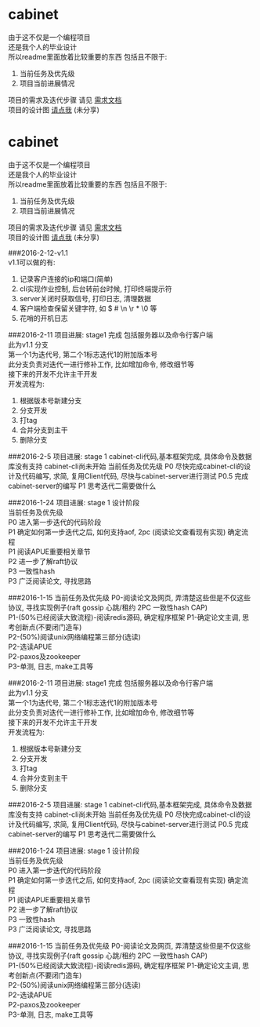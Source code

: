 # cabinet
由于这不仅是一个编程项目    
还是我个人的毕业设计    
所以readme里面放着比较重要的东西
包括且不限于:    
1. 当前任务及优先级        
2. 项目当前进展情况        

项目的需求及迭代步骤 请见 [需求文档](https://github.com/dszhengyu/cabinet/blob/master/%E9%9C%80%E6%B1%82%E6%96%87%E6%A1%A3.md)    
项目的设计图 [请点我](https://www.processon.com/diagrams) (未分享)    

# cabinet
由于这不仅是一个编程项目    
还是我个人的毕业设计    
所以readme里面放着比较重要的东西
包括且不限于:    
1. 当前任务及优先级        
2. 项目当前进展情况        

项目的需求及迭代步骤 请见 [需求文档](https://github.com/dszhengyu/cabinet/blob/master/%E9%9C%80%E6%B1%82%E6%96%87%E6%A1%A3.md)    
项目的设计图 [请点我](https://www.processon.com/diagrams) (未分享)    

###2016-2-12-v1.1    
v1.1可以做的有:    
1. 记录客户连接的ip和端口(简单)    
2. cli实现作业控制, 后台转前台时候, 打印终端提示符    
3. server关闭时获取信号, 打印日志, 清理数据    
4. 客户端检查保留关键字符, 如   $ # \n \r * \0  等    
5. 花哨的开机日志    


###2016-2-11
项目进展: stage1 完成 包括服务器以及命令行客户端    
此为v1.1 分支    
第一个1为迭代号, 第二个1标志迭代1的附加版本号    
此分支负责对迭代一进行修补工作, 比如增加命令, 修改细节等    
接下来的开发不允许主干开发    
开发流程为:
1. 根据版本号新建分支    
2. 分支开发    
3. 打tag    
4. 合并分支到主干    
5. 删除分支    

###2016-2-5
项目进展: stage 1 cabinet-cli代码,基本框架完成, 具体命令及数据库没有支持 cabinet-cli尚未开始
当前任务及优先级
P0 尽快完成cabinet-cli的设计及代码编写, 求简, 复用Client代码, 尽快与cabinet-server进行测试
P0.5 完成cabinet-server的编写 
P1 思考迭代二需要做什么

###2016-1-24 
项目进展: stage 1 设计阶段    
当前任务及优先级    
P0 进入第一步迭代的代码阶段    
P1 确定如何第一步迭代之后, 如何支持aof, 2pc (阅读论文查看现有实现) 确定流程        
P1 阅读APUE重要相关章节    
P2 进一步了解raft协议    
P3 一致性hash    
P3 广泛阅读论文, 寻找思路    


###2016-1-15 当前任务及优先级
P0-阅读论文及网页, 弄清楚这些但是不仅这些协议, 寻找实现例子(raft gossip 心跳/租约 2PC 一致性hash CAP)    
P1-(50%已经阅读大致流程)-阅读redis源码, 确定程序框架
P1-确定论文主调, 思考创新点(不要闭门造车)    
P2-(50%)阅读unix网络编程第三部分(选读)    
P2-选读APUE    
P2-paxos及zookeeper    
P3-单测, 日志, make工具等    



###2016-2-11
项目进展: stage1 完成 包括服务器以及命令行客户端    
此为v1.1 分支    
第一个1为迭代号, 第二个1标志迭代1的附加版本号    
此分支负责对迭代一进行修补工作, 比如增加命令, 修改细节等    
接下来的开发不允许主干开发    
开发流程为:
1. 根据版本号新建分支    
2. 分支开发    
3. 打tag    
4. 合并分支到主干    
5. 删除分支    

###2016-2-5
项目进展: stage 1 cabinet-cli代码,基本框架完成, 具体命令及数据库没有支持 cabinet-cli尚未开始
当前任务及优先级
P0 尽快完成cabinet-cli的设计及代码编写, 求简, 复用Client代码, 尽快与cabinet-server进行测试
P0.5 完成cabinet-server的编写 
P1 思考迭代二需要做什么

###2016-1-24 
项目进展: stage 1 设计阶段    
当前任务及优先级    
P0 进入第一步迭代的代码阶段    
P1 确定如何第一步迭代之后, 如何支持aof, 2pc (阅读论文查看现有实现) 确定流程        
P1 阅读APUE重要相关章节    
P2 进一步了解raft协议    
P3 一致性hash    
P3 广泛阅读论文, 寻找思路    


###2016-1-15 当前任务及优先级
P0-阅读论文及网页, 弄清楚这些但是不仅这些协议, 寻找实现例子(raft gossip 心跳/租约 2PC 一致性hash CAP)    
P1-(50%已经阅读大致流程)-阅读redis源码, 确定程序框架
P1-确定论文主调, 思考创新点(不要闭门造车)    
P2-(50%)阅读unix网络编程第三部分(选读)    
P2-选读APUE    
P2-paxos及zookeeper    
P3-单测, 日志, make工具等    
